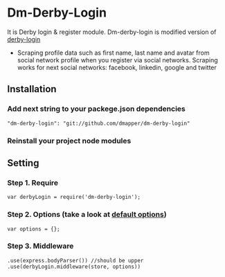 # Dm-Derby-Login

It is Derby login &amp; register module. Dm-derby-login is modified version 
of [derby-login](https://github.com/dmapper/derby-login)

- Scraping profile data such as first name, last name and avatar from social network profile
 when you register via social networks. Scraping works for next social networks:
 facebook, linkedin, google and twitter


## Installation

### Add next string to your packege.json dependencies

    "dm-derby-login": "git://github.com/dmapper/dm-derby-login"
    
### Reinstall your project node modules

## Setting

### Step 1. Require

    var derbyLogin = require('dm-derby-login');

### Step 2. Options (take a look at [default options](https://github.com/derbyparty/derby-login/blob/master/lib/defaultOptions.js))

    var options = {};


### Step 3. Middleware

    .use(express.bodyParser()) //should be upper
    .use(derbyLogin.middleware(store, options))

